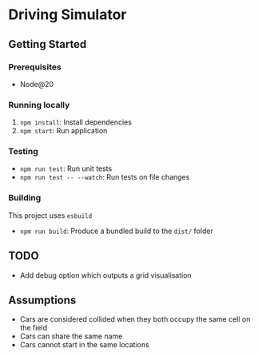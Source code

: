 # Driving Simulator

## Getting Started

### Prerequisites

- Node@20

### Running locally

1. `npm install`: Install dependencies
2. `npm start`: Run application

### Testing

- `npm run test`: Run unit tests
- `npm run test -- --watch`: Run tests on file changes

### Building

This project uses `esbuild`

- `npm run build`: Produce a bundled build to the `dist/` folder

## TODO

- Add debug option which outputs a grid visualisation

## Assumptions

- Cars are considered collided when they both occupy the same cell on the field
- Cars can share the same name
- Cars cannot start in the same locations
